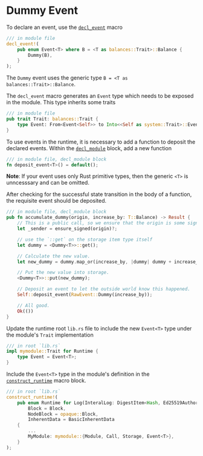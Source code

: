 # Dummy Event

To declare an event, use the [`decl_event`](https://crates.parity.io/srml_support/macro.decl_event.html) macro

```rust
/// in module file
decl_event!(
	pub enum Event<T> where B = <T as balances::Trait>::Balance {
		Dummy(B),
	}
);
```

The `Dummy` event uses the generic type `B = <T as balances::Trait>::Balance`. 

The `decl_event` macro generates an `Event` type which needs to be exposed in the module. This type inherits some traits

```rust
/// in module file
pub trait Trait: balances::Trait {
    type Event: From<Event<Self>> to Into<<Self as system::Trait>::Event>;
}
```

To use events in the runtime, it is necessary to add a function to deposit the declared events. Within the [`decl_module`](https://crates.parity.io/srml_support/macro.decl_module.html) block, add a new function

```rust
/// in module file, decl_module block
fn deposit_event<T>() = default();
```

**Note**: If your event uses only Rust primitive types, then the generic `<T>` is unncesssary and can be omitted.

After checking for the successful state transition in the body of a function, the requisite event should be deposited.

```rust
/// in module file, decl_module block
pub fn accumulate_dummy(origin, increase_by: T::Balance) -> Result {
    // This is a public call, so we ensure that the origin is some signed account.
    let _sender = ensure_signed(origin)?;

    // use the `::get` on the storage item type itself
    let dummy = <Dummy<T>>::get();

    // Calculate the new value.
    let new_dummy = dummy.map_or(increase_by, |dummy| dummy + increase_by);

    // Put the new value into storage.
    <Dummy<T>>::put(new_dummy);

    // Deposit an event to let the outside world know this happened.
    Self::deposit_event(RawEvent::Dummy(increase_by));

    // All good.
    Ok(())
}
```

Update the runtime root `lib.rs` file to include the new `Event<T>` type under the module's `Trait` implementation

```rust
/// in root `lib.rs`
impl mymodule::Trait for Runtime {
    type Event = Event<T>;
}
```

Include the `Event<T>` type in the module's definition in the [`construct_runtime`](https://crates.parity.io/srml_support/macro.construct_runtime.html) macro block.

```rust
/// in root `lib.rs`
construct_runtime!(
    pub enum Runtime for Log(InteralLog: DigestItem<Hash, Ed25519AuthorityId) where
        Block = Block,
        NodeBlock = opaque::Block,
        InherentData = BasicInherentData
    {
        ...
        MyModule: mymodule::{Module, Call, Storage, Event<T>},
    }
);
```